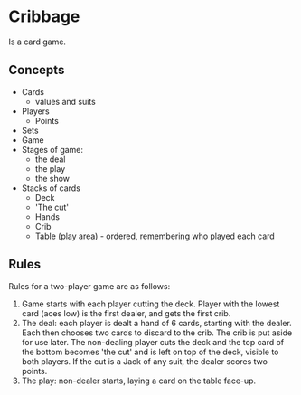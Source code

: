 Cribbage
===

Is a card game.

Concepts
---

- Cards
  - values and suits
- Players
  - Points
- Sets
- Game
- Stages of game:
  - the deal
  - the play
  - the show
- Stacks of cards
  - Deck
  - 'The cut'
  - Hands
  - Crib
  - Table (play area) - ordered, remembering who played each card

Rules
---
Rules for a two-player game are as follows:

1. Game starts with each player cutting the deck. Player with the lowest card (aces low) is the
   first dealer, and gets the first crib.
2. The deal: each player is dealt a hand of 6 cards, starting with the dealer. Each then chooses
   two cards to discard to the crib. The crib is put aside for use later. The non-dealing player
   cuts the deck and the top card of the bottom becomes 'the cut' and is left on top of the deck,
   visible to both players. If the cut is a Jack of any suit, the dealer scores two points.
3. The play: non-dealer starts, laying a card on the table face-up.

[//]: # (todo: continue )
